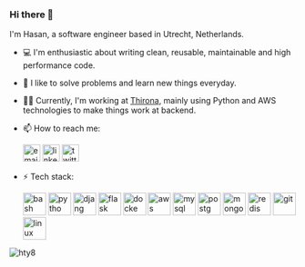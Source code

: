 ### Hi there 👋 

I'm Hasan, a software engineer based in Utrecht, Netherlands.

- :computer: I'm enthusiastic about writing clean, reusable, maintainable and high performance code. 

- :memo: I like to solve problems and learn new things everyday. 

- :man_technologist: Currently, I'm working at [Thirona](https://www.thirona.eu), mainly using Python and AWS technologies to make things work at backend.

- 📫 How to reach me:

    [<img src="https://cdn2.iconfinder.com/data/icons/social-icons-circular-color/512/gmail-512.png" alt="email" width="30"/>](mailto:hasantalhayazici@gmail.com) 
    [<img src="https://cdn3.iconfinder.com/data/icons/2018-social-media-logotypes/1000/2018_social_media_popular_app_logo_linkedin-512.png" alt="linkedin" width="30"/>](https://www.linkedin.com/in/hasantalhayazici/) 
    [<img src="https://cdn2.iconfinder.com/data/icons/social-media-2285/512/1_Twitter2_colored_svg-512.png" alt="twitter" width="30"/>](https://twitter.com/htysays)

- ⚡ Tech stack:

    <p align="left"> <img src="https://www.vectorlogo.zone/logos/gnu_bash/gnu_bash-icon.svg" alt="bash" title="bash" width="40" height="40"/> <img src="https://www.vectorlogo.zone/logos/python/python-icon.svg" alt="pytho title="python" width="40" height="40"/> <img src="https://www.vectorlogo.zone/logos/djangoproject/djangoproject-icon.svg" alt="djang title="django" width="40" height="40"/> <img src="https://www.vectorlogo.zone/logos/pocoo_flask/pocoo_flask-icon.svg" alt="flask title="flask" width="40" height="40"/> <img src="https://www.vectorlogo.zone/logos/docker/docker-icon.svg" alt="docke title="docker" width="40" height="40"/> <img src="https://www.vectorlogo.zone/logos/amazon_aws/amazon_aws-icon.svg" alt="aws"  title="aws" width="40" height="40"/> <img src="https://www.vectorlogo.zone/logos/mysql/mysql-icon.svg" alt="mysql title="mysql" width="40" height="40"/> <img src="https://www.vectorlogo.zone/logos/postgresql/postgresql-icon.svg" alt="postg title="postgresql" width="40" height="40"/> <img src="https://www.vectorlogo.zone/logos/mongodb/mongodb-icon.svg" alt="mongo title="mongodb" width="40" height="40"/> <img src="https://www.vectorlogo.zone/logos/redis/redis-icon.svg" alt="redis title="redis" width="40" height="40"/> <img src="https://www.vectorlogo.zone/logos/git-scm/git-scm-icon.svg" alt="git"  title="git" width="40" height="40"/> <img src="https://www.vectorlogo.zone/logos/linux/linux-icon.svg" alt="linux title="linux" width="40" height="40"/>

<p align="left"> <img src="https://komarev.com/ghpvc/?username=hty8" alt="hty8" /> </p>

<!--
**hty8/hty8** is a ✨ _special_ ✨ repository because its `README.md` (this file) appears on your GitHub profile.

Here are some ideas to get you started:

- 🔭 I’m currently working on ...
- 🌱 I’m currently learning ...
- 👯 I’m looking to collaborate on ...
- 🤔 I’m looking for help with ...
- 💬 Ask me about ...
- 📫 How to reach me: ...
- 😄 Pronouns: ...
- ⚡ Fun fact: ...
--

